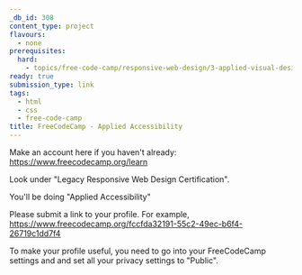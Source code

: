 ```yaml
---
_db_id: 308
content_type: project
flavours:
  - none
prerequisites:
  hard:
    - topics/free-code-camp/responsive-web-design/3-applied-visual-design
ready: true
submission_type: link
tags:
  - html
  - css
  - free-code-camp
title: FreeCodeCamp - Applied Accessibility
---
```


Make an account here if you haven't already: https://www.freecodecamp.org/learn

Look under "Legacy Responsive Web Design Certification".

You'll be doing "Applied Accessibility"

Please submit a link to your profile. For example, https://www.freecodecamp.org/fccfda32191-55c2-49ec-b6f4-26719c1dd7f4

To make your profile useful, you need to go into your FreeCodeCamp settings and and set all your privacy settings to "Public".

